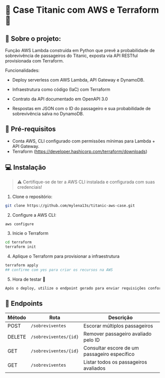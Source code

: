 # 🌊 Case Titanic com AWS e Terraform 🌊


## 📜 Sobre o projeto:

Função AWS Lambda construída em Python que prevê a probabilidade de sobrevivência de passageiros do Titanic, exposta via API RESTful provisionada com Terraform.

Funcionalidades: 

- Deploy serverless com AWS Lambda, API Gateway e DynamoDB.

- Infraestrutura como código (IaC) com Terraform

- Contrato da API documentado em OpenAPI 3.0 

- Respostas em JSON com o ID do passageiro e sua probabilidade de sobrevivência salva no DynamoDB.

## 🌟 Pré-requisitos

- Conta AWS, CLI configurado com permissões mínimas para Lambda + API Gateway.
- Terraform (https://developer.hashicorp.com/terraform/downloads)

## 💻 Instalação

>  ⚠️ Certifique-se de ter a AWS CLI instalada e configurada com suas credenciais!


1. Clone o repositório:
```bash
git clone https://github.com/mylena13s/titanic-aws-case.git
```
2. Configure a AWS CLI:
```bash
aws configure
```
3.  Inicie o Terraform
```bash
cd terraform
terraform init
```
4.  Aplique o Terraform para provisionar a infraestrutura
```bash
terraform apply
## confirme com yes para criar os recursos na AWS
```
5. Hora de testar 🧪
```markdown
Após o deploy, utilize o endpoint gerado para enviar requisições conforme o contrato OpenAPI (de preferência via Postman, pois o Swagger pode dar erro de CORS em requisições POST)
``` 
## 📌 Endpoints

| Método | Rota                     | Descrição                           |
|--------|--------------------------|-------------------------------------|
| POST   | `/sobreviventes`           | 	Escorar múltiplos passageiros       |
| DELETE   | `/sobreviventes/{id}`      | Remover passageiro avaliado pelo ID |
| GET    | `/sobreviventes/{id}` | Consultar escore de um passageiro específico      |
| GET    | `/sobreviventes` | 	Listar todos os passageiros avaliados    

